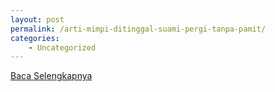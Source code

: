 ```yaml
---
layout: post
permalink: /arti-mimpi-ditinggal-suami-pergi-tanpa-pamit/
categories:
    - Uncategorized
---
```


[Baca Selengkapnya](/06)